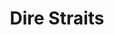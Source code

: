 ---
title: "Dire Straits"
summary: "Dire Straits were a British rock band formed in London in 1977 by Mark Knopfler , David Knopfler , John Illsley and Pick Withers . They were active from 1977 to 1988 and again from 1990 to 1995.Their first single, \"Sultans of Swing\", from their 1978 self-titled debut album, reached the top ten in the UK and US charts. It was followed by hit singles including \"Romeo and Juliet\" , \"Private Investigations\" , \"Twisting by the Pool\" , \"Money for Nothing\" , and \"Walk of Life\" . Their most commercially successful album, Brothers in Arms , has sold more than 30 million copies; it was the first album to sell a million copies on compact disc and is the eighth-bestselling album in UK history. According to the Guinness Book of British Hit Albums, Dire Straits have spent over 1,100 weeks on the UK albums chart, the fifth most of all time.Dire Straits' sound draws from various influences, including country, folk, the blues rock of J. J. Cale, and jazz. Their stripped-down sound contrasted with punk rock and demonstrated a roots rock influence that emerged from pub rock. There were several changes in personnel, with Mark Knopfler and Illsley being the only members who lasted from the beginning of the band's existence to the end. After their first breakup in 1988, Knopfler told Rolling Stone: \"A lot of press reports were saying we were the biggest band in the world. There's not an accent then on the music, there's an accent on popularity. I needed a rest.\" They disbanded for good in 1995, after which Knopfler launched a solo career full-time. He has since declined numerous reunion offers.Dire Straits were called \"the biggest British rock band of the 80s\" by Classic Rock magazine; their 1985–1986 world tour, which included a performance at Live Aid in July 1985, set a record in Australasia. Their final world tour from 1991 to 1992 sold 7.1 million tickets. Dire Straits won four Grammy Awards, three Brit Awards , two MTV Video Music Awards, and various other awards. They were inducted into the Rock and Roll Hall of Fame in 2018. Dire Straits have sold between 100 and 120 million units worldwide, including 51.4 million certified units, making them one of the best-selling music artists."
image: "dire-straits.jpg"
apple_music_artist_url: "https://music.apple.com/gb/artist/dire-straits/648427"
wikipedia_url: "https://en.wikipedia.org/wiki/Dire_Straits"
---